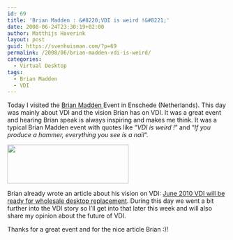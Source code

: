 ```yaml
---
id: 69
title: 'Brian Madden : &#8220;VDI is weird !&#8221;'
date: 2008-06-24T23:30:19+02:00
author: Matthijs Haverink
layout: post
guid: https://svenhuisman.com/?p=69
permalink: /2008/06/brian-madden-vdi-is-weird/
categories:
  - Virtual Desktop
tags:
  - Brian Madden
  - VDI
---
```

Today I visited the <a href="https://www.BrianMadden.com" target="_blank">Brian Madden </a>Event in Enschede (Netherlands). This day was mainly about VDI and the vision Brian has on VDI. It was a great event and hearing Brian speak is always inspiring and makes me think. It was a typical Brian Madden event with quotes like &#8220;_VDI is weird !_&#8221; and &#8220;_If you produce a hammer, everything you see is a nail_&#8220;.

<a href="https://www.BrianMadden.com" target="_blank"><img style="middle;" src="https://www.brianmadden.com/image/website/logo.png" alt="" width="278" height="89" /></a>

Brian already wrote an article about his vision on VDI: <a href="https://www.brianmadden.com/blog/BrianMadden/Prediction-VDI-will-be-ready-for-wholesale-desktop-replacement-in-2010-Heres-how-well-solve-the-problems-to-get-there" target="_blank">June 2010 VDI will be ready for wholesale desktop replacement</a>. During this day we went a bit further into the VDI story so I&#8217;ll get into that later this week and will also share my opinion about the future of VDI.

Thanks for a great event and for the nice article Brian :)!